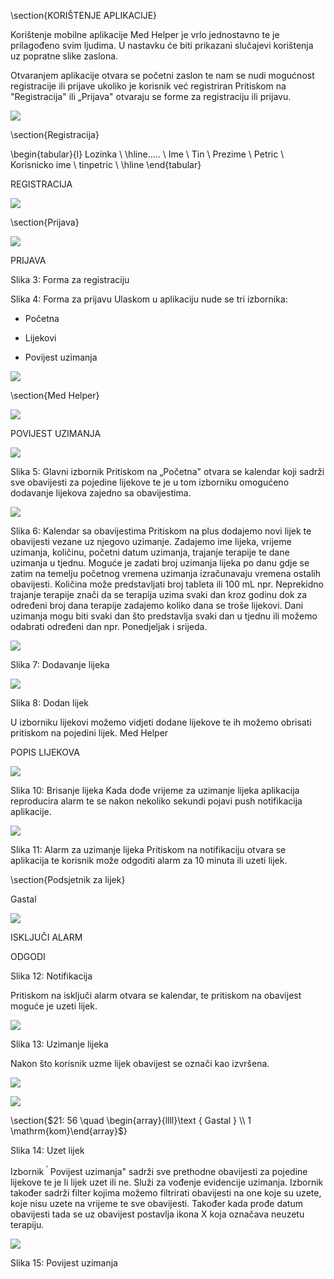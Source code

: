 

\section{KORIŠTENJE APLIKACIJE}

Korištenje mobilne aplikacije Med Helper je vrlo jednostavno te je prilagođeno svim ljudima. U nastavku će biti prikazani slučajevi korištenja uz popratne slike zaslona.

Otvaranjem aplikacije otvara se početni zaslon te nam se nudi mogućnost registracije ili prijave ukoliko je korisnik već registriran Pritiskom na "Registracija" ili „Prijava" otvaraju se forme za registraciju ili prijavu.

![](https://cdn.mathpix.com/cropped/2023_01_29_39fdeedcbd892fbc5b51g-09.jpg?height=174&width=632&top_left_y=778&top_left_x=241)

\section{Registracija}

\begin{tabular}{l} 
Lozinka \\
\hline$\ldots .$. \\
Ime \\
Tin \\
Prezime \\
Petric \\
Korisnicko ime \\
tinpetric \\
\hline
\end{tabular}

REGISTRACIJA

![](https://cdn.mathpix.com/cropped/2023_01_29_39fdeedcbd892fbc5b51g-09.jpg?height=177&width=647&top_left_y=774&top_left_x=1067)

\section{Prijava}

![](https://cdn.mathpix.com/cropped/2023_01_29_39fdeedcbd892fbc5b51g-09.jpg?height=191&width=476&top_left_y=1195&top_left_x=1144)

PRIJAVA

Slika 3: Forma za registraciju

Slika 4: Forma za prijavu Ulaskom u aplikaciju nude se tri izbornika:

- Početna

- Lijekovi

- Povijest uzimanja

![](https://cdn.mathpix.com/cropped/2023_01_29_39fdeedcbd892fbc5b51g-10.jpg?height=62&width=594&top_left_y=857&top_left_x=725)

\section{Med Helper}

![](https://cdn.mathpix.com/cropped/2023_01_29_39fdeedcbd892fbc5b51g-10.jpg?height=223&width=554&top_left_y=1205&top_left_x=751)

POVIJEST UZIMANJA

![](https://cdn.mathpix.com/cropped/2023_01_29_39fdeedcbd892fbc5b51g-10.jpg?height=209&width=575&top_left_y=2054&top_left_x=749)

Slika 5: Glavni izbornik Pritiskom na „Početna" otvara se kalendar koji sadrži sve obavijesti za pojedine lijekove te je u tom izborniku omogućeno dodavanje lijekova zajedno sa obavijestima.

![](https://cdn.mathpix.com/cropped/2023_01_29_39fdeedcbd892fbc5b51g-11.jpg?height=328&width=700&top_left_y=767&top_left_x=678)

Slika 6: Kalendar sa obavijestima Pritiskom na plus dodajemo novi lijek te obavijesti vezane uz njegovo uzimanje. Zadajemo ime lijeka, vrijeme uzimanja, količinu, početni datum uzimanja, trajanje terapije te dane uzimanja u tjednu. Moguće je zadati broj uzimanja lijeka po danu gdje se zatim na temelju početnog vremena uzimanja izračunavaju vremena ostalih obavijesti. Količina može predstavljati broj tableta ili $100 \mathrm{~mL}$ npr. Neprekidno trajanje terapije znači da se terapija uzima svaki dan kroz godinu dok za određeni broj dana terapije zadajemo koliko dana se troše lijekovi. Dani uzimanja mogu biti svaki dan što predstavlja svaki dan u tjednu ili možemo odabrati određeni dan npr. Ponedjeljak i srijeda.

![](https://cdn.mathpix.com/cropped/2023_01_29_39fdeedcbd892fbc5b51g-12.jpg?height=1568&width=731&top_left_y=1032&top_left_x=662)

Slika 7: Dodavanje lijeka 

![](https://cdn.mathpix.com/cropped/2023_01_29_39fdeedcbd892fbc5b51g-13.jpg?height=520&width=646&top_left_y=862&top_left_x=702)

Slika 8: Dodan lijek

U izborniku lijekovi možemo vidjeti dodane lijekove te ih možemo obrisati pritiskom na pojedini lijek. Med Helper

POPIS LIJEKOVA

![](https://cdn.mathpix.com/cropped/2023_01_29_39fdeedcbd892fbc5b51g-15.jpg?height=1582&width=717&top_left_y=845&top_left_x=675)

Slika 10: Brisanje lijeka Kada dođe vrijeme za uzimanje lijeka aplikacija reproducira alarm te se nakon nekoliko sekundi pojavi push notifikacija aplikacije.

![](https://cdn.mathpix.com/cropped/2023_01_29_39fdeedcbd892fbc5b51g-16.jpg?height=1585&width=734&top_left_y=821&top_left_x=661)

Slika 11: Alarm za uzimanje lijeka Pritiskom na notifikaciju otvara se aplikacija te korisnik može odgoditi alarm za 10 minuta ili uzeti lijek. 

\section{Podsjetnik za lijek}

Gastal

![](https://cdn.mathpix.com/cropped/2023_01_29_39fdeedcbd892fbc5b51g-18.jpg?height=531&width=531&top_left_y=985&top_left_x=754)

ISKLJUČI ALARM

ODGODI

Slika 12: Notifikacija

Pritiskom na isključi alarm otvara se kalendar, te pritiskom na obavijest moguće je uzeti lijek. 

![](https://cdn.mathpix.com/cropped/2023_01_29_39fdeedcbd892fbc5b51g-19.jpg?height=1656&width=759&top_left_y=488&top_left_x=654)

Slika 13: Uzimanje lijeka

Nakon što korisnik uzme lijek obavijest se označi kao izvršena. 

![](https://cdn.mathpix.com/cropped/2023_01_29_39fdeedcbd892fbc5b51g-20.jpg?height=514&width=654&top_left_y=434&top_left_x=701)

![](https://cdn.mathpix.com/cropped/2023_01_29_39fdeedcbd892fbc5b51g-20.jpg?height=108&width=414&top_left_y=1037&top_left_x=747)

\section{$21: 56 \quad \begin{array}{llll}\text { Gastal } \\ 1 \mathrm{kom}\end{array}$}

Slika 14: Uzet lijek

Izbornik ${ }^{\prime}$ Povijest uzimanja" sadrži sve prethodne obavijesti za pojedine lijekove te je li lijek uzet ili ne. Služi za vođenje evidencije uzimanja. Izbornik također sadrži filter kojima možemo filtrirati obavijesti na one koje su uzete, koje nisu uzete na vrijeme te sve obavijesti. Također kada prođe datum obavijesti tada se uz obavijest postavlja ikona X koja označava neuzetu terapiju.

![](https://cdn.mathpix.com/cropped/2023_01_29_39fdeedcbd892fbc5b51g-21.jpg?height=919&width=720&top_left_y=674&top_left_x=674)

Slika 15: Povijest uzimanja 
